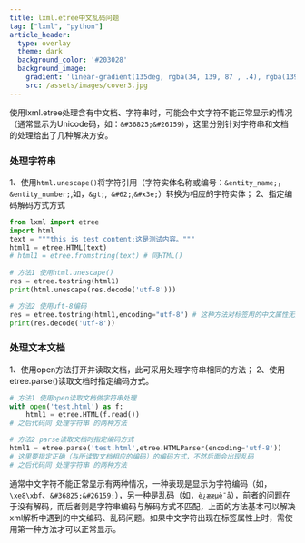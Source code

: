 ```yaml
---
title: lxml.etree中文乱码问题
tag: ["lxml", "python"]
article_header:
  type: overlay
  theme: dark
  background_color: '#203028'
  background_image:
    gradient: 'linear-gradient(135deg, rgba(34, 139, 87 , .4), rgba(139, 34, 139, .4))'
    src: /assets/images/cover3.jpg
---
```


使用lxml.etree处理含有中文档、字符串时，可能会中文字符不能正常显示的情况（通常显示为Unicode码，如：`&#36825;&#26159`），这里分别针对字符串和文档的处理给出了几种解决方安。
<!--more-->

### 处理字符串
1、使用`html.unescape()`将字符引用（字符实体名称或编号：`&entity_name;`，`&entity_number;`,如，`&gt;`,` &#62;`,`&#x3e;`）转换为相应的字符实体；
2、指定编码解码方式方式

   ```python
   from lxml import etree
   import html
   text = """this is test content;这是测试内容。"""
   html1 = etree.HTML(text)
   # html1 = etree.fromstring(text) # 同HTML()
    
   # 方法1 使用html.unescape()
   res = etree.tostring(html1)
   print(html.unescape(res.decode('utf-8')))
   
   # 方法2 使用uft-8编码
   res = etree.tostring(html1,encoding="utf-8") # 这种方法对标签用的中文属性无效
   print(res.decode('utf-8'))
   ```

### 处理文本文档
1、使用open方法打开并读取文档，此可采用处理字符串相同的方法；
2、使用etree.parse()读取文档时指定编码方式。

   ```python
   # 方法1 使用open读取文档做字符串处理
   with open('test.html') as f:
       html1 = etree.HTML(f.read())
   # 之后代码同 处理字符串 的两种方法
   
   # 方法2 parse读取文档时指定编码方式
   html1 = etree.parse('test.html',etree.HTMLParser(encoding='utf-8'))
   # 这里要指定正确（与所读取文档相应的编码）的编码方式，不然后面会出现乱码
   # 之后代码同 处理字符串 的两种方法
   ```
通常中文字符不能正常显示有两种情况，一种表现是显示为字符编码（如，`\xe8\xbf`、`&#36825;&#26159;`），另一种是乱码（如，`è¿ææµè¯å`），前者的问题在于没有解码，而后者则是字符串编码与解码方式不匹配，上面的方法基本可以解决xml解析中遇到的中文编码、乱码问题。如果中文字符出现在标签属性上时，需使用第一种方法才可以正常显示。
